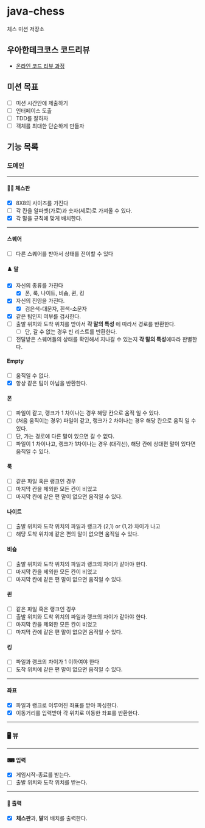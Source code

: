# java-chess

체스 미션 저장소

## 우아한테크코스 코드리뷰

- [온라인 코드 리뷰 과정](https://github.com/woowacourse/woowacourse-docs/blob/master/maincourse/README.md)

## 미션 목표

- [ ] 미션 시간안에 제출하기
- [ ] 인터페이스 도출
- [ ] TDD를 잘하자
- [ ] 객체를 최대한 단순하게 만들자

## 기능 목록

### 도메인

---

#### 🏄‍♀️ 체스판

-[x] 8X8의 사이즈를 가진다
-[ ] 각 칸을 알파벳(가로)과 숫자(세로)로 가져올 수 있다.
-[x] 각 말을 규칙에 맞게 배치한다.

---

#### 스퀘어

-[ ] 다른 스퀘어를 받아서 상태를 전이할 수 있다

#### ♟️ 말

-[x] 자신의 종류를 가진다
    -[x] 폰, 룩, 나이트, 비숍, 퀸, 킹
-[x] 자신의 진영을 가진다.
    -[x] 검은색-대문자, 흰색-소문자
- [x] 같은 팀인지 여부를 검사한다.
- [ ] 출발 위치와 도착 위치를 받아서 **각 말의 특성** 에 따라서 경로를 반환한다.
    - [ ] 단, 갈 수 없는 경우 빈 리스트를 반환한다.
- [ ] 전달받은 스퀘어들의 상태를 확인해서 지나갈 수 있는지 **각 말의 특성**에따라 판별한다.

#### Empty

- [ ] 움직일 수 없다.
- [x] 항상 같은 팀이 아님을 반환한다.

#### ️폰

- [ ] 파일이 같고, 랭크가 1 차이나는 경우 해당 칸으로 움직 일 수 있다.
- [ ] (처음 움직이는 경우) 파일이 같고, 랭크가 2 차이나는 경우 해당 칸으로 움직 일 수 있다.
- [ ] 단, 가는 경로에 다른 말이 있으면 갈 수 없다.
- [ ] 파일이 1 차이나고, 랭크가 1차이나는 경우 (대각선), 해당 칸에 상대편 말이 있다면 움직일 수 있다.

#### 룩

- [ ] 같은 파일 혹은 랭크인 경우
- [ ] 마지막 칸을 제외한 모든 칸이 비었고
- [ ] 마지막 칸에 같은 편 말이 없으면 움직일 수 있다.

#### 나이트

- [ ] 출발 위치와 도착 위치의 파일과 랭크가 (2,1) or (1,2) 차이가 나고
- [ ] 해당 도착 위치에 같은 편의 말이 없으면 움직일 수 있다.

#### 비숍

- [ ] 출발 위치와 도착 위치의 파일과 랭크의 차이가 같아야 한다.
- [ ] 마지막 칸을 제외한 모든 칸이 비었고
- [ ] 마지막 칸에 같은 편 말이 없으면 움직일 수 있다.

#### 퀸

- [ ] 같은 파일 혹은 랭크인 경우
- [ ] 출발 위치와 도착 위치의 파일과 랭크의 차이가 같아야 한다.
- [ ] 마지막 칸을 제외한 모든 칸이 비었고
- [ ] 마지막 칸에 같은 편 말이 없으면 움직일 수 있다.

#### 킹

- [ ] 파일과 랭크의 차이가 1 이하여야 한다
- [ ] 도착 위치에 같은 편 말이 없으면 움직일 수 있다.

---

#### 좌표

- [x] 파일과 랭크로 이루어진 좌표를 받아 파싱한다.
- [x] 이동거리를 입력받아 각 위치로 이동한 좌표를 반환한다.

---

### 🖥 뷰

---

#### ⌨ 입력

-[x] 게임시작-종료를 받는다.
- [ ] 출발 위치와 도착 위치를 받는다.

---

#### 👀️ 출력

-[x] **체스판**과, **말**의 배치를 출력한다.

